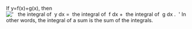 If y=f(x)+g(x), then
!['   the integral of  y dx =  the integral of  f dx +  the integral of  g dx .  '](../dictionary/equation_images/2006.1..png)
In other words, the integral of a sum is the sum of the integrals.
